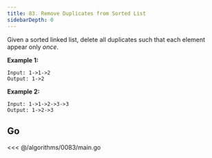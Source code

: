 ```yaml
---
title: 83. Remove Duplicates from Sorted List
sidebarDepth: 0
---
```


Given a sorted linked list, delete all duplicates such that each element appear only *once*.

**Example 1:**

```
Input: 1->1->2
Output: 1->2
```

**Example 2:**

```
Input: 1->1->2->3->3
Output: 1->2->3
```

## Go

<<< @/algorithms/0083/main.go
